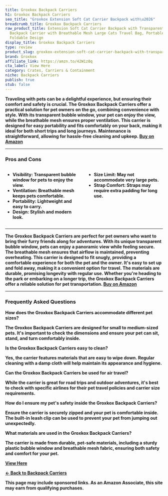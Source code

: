 ```yaml
---
title: Groxkox Backpack Carriers
h1: Groxkox Backpack Carriers
seo_title: "Groxkox Extension Soft Cat Carrier Backpack with\u2026"
breadcrumb_title: Groxkox Backpack Carriers
raw_product_title: Extension Soft Cat Carrier Backpack with Transparent Bubble Window,Dogs
  Backpack Carrier with Breathable Mesh Large Cats Travel Bag, Portable Space Capsule
  Foldable Design
display_title: Groxkox Backpack Carriers
type: review
product_slug: groxkox-extension-soft-cat-carrier-backpack-with-transparent-bubble-win-4b218f2e
brand: Groxkox
affiliate_link: https://amzn.to/42W1z8q
cta_label: View Here
category: Crates, Carriers & Containment
niche: Backpack Carriers
publish: true
stub: false
---
```


<div id="intro" class="full-width">
  <p><strong>Traveling with pets can be a delightful experience, but ensuring their comfort and safety is crucial. The Groxkox Backpack Carriers offer a practical solution for pet owners on the go, combining convenience with style. With its transparent bubble window, your pet can enjoy the view, while the breathable mesh ensures proper ventilation. This carrier is designed for easy portability and fits comfortably on your back, making it ideal for both short trips and long journeys. Maintenance is straightforward, allowing for hassle-free cleaning and upkeep. <a href="https://amzn.to/42W1z8q" rel="nofollow sponsored noopener" target="_blank"><strong>Buy on Amazon</strong></a></p>
</div>

<hr />
<h3 id="pros-cons">Pros and Cons</h3>
<div class="pc-grid" style="display:grid;grid-template-columns:1fr 1fr;gap:16px;">
  <ul>
    <li><strong>Visibility:</strong> Transparent bubble window for pets to enjoy the view.</li>
    <li><strong>Ventilation:</strong> Breathable mesh keeps pets comfortable.</li>
    <li><strong>Portability:</strong> Lightweight and easy to carry.</li>
    <li><strong>Design:</strong> Stylish and modern look.</li>
  </ul>
  <ul>
    <li><strong>Size Limit:</strong> May not accommodate very large pets.</li>
    <li><strong>Strap Comfort:</strong> Straps may require extra padding for long use.</li>
  </ul>
</div>
<hr />

<div class="full-width">
  <p>The Groxkox Backpack Carriers are perfect for pet owners who want to bring their furry friends along for adventures. With its unique transparent bubble window, pets can enjoy a panoramic view while feeling secure. The breathable mesh ensures that airflow is maintained, preventing overheating. This carrier is designed to fit snugly, providing a comfortable experience for both the pet and the owner. It's easy to set up and fold away, making it a convenient option for travel. The materials are durable, promising longevity with regular use. Whether you're heading to the park or embarking on a longer trip, the Groxkox Backpack Carriers offer a reliable solution for pet transportation. <a href="https://amzn.to/42W1z8q" rel="nofollow sponsored noopener" target="_blank"><strong>Buy on Amazon</strong></a></p>
</div>

<hr />
<h3 id="faqs">Frequently Asked Questions</h3>

<p><strong>How does the Groxkox Backpack Carriers accommodate different pet sizes?</strong></p>
<p>The Groxkox Backpack Carriers are designed for small to medium-sized pets. It's important to check the dimensions and ensure your pet can sit, stand, and turn comfortably inside.</p>

<p><strong>Is the Groxkox Backpack Carriers easy to clean?</strong></p>
<p>Yes, the carrier features materials that are easy to wipe down. Regular cleaning with a damp cloth will help maintain its appearance and hygiene.</p>

<p><strong>Can the Groxkox Backpack Carriers be used for air travel?</strong></p>
<p>While the carrier is great for road trips and outdoor adventures, it's best to check with specific airlines for their pet travel policies and carrier size requirements.</p>

<p><strong>How do I ensure my pet's safety inside the Groxkox Backpack Carriers?</strong></p>
<p>Ensure the carrier is securely zipped and your pet is comfortable inside. The built-in leash clip can be used to prevent your pet from jumping out unexpectedly.</p>

<p><strong>What materials are used in the Groxkox Backpack Carriers?</strong></p>
<p>The carrier is made from durable, pet-safe materials, including a sturdy plastic bubble window and breathable mesh fabric, ensuring both safety and comfort for your pet.</p>
<p><a class="btn" href="https://amzn.to/42W1z8q" target="_blank" rel="nofollow sponsored noopener">View Here</a></p>
<p><a href="/roundups/crates-carriers-containment/backpack-carriers/">← Back to Backpack Carriers</a></p>
<aside class="disclosure">This page may include sponsored links. As an Amazon Associate, this site may earn from qualifying purchases.</aside>
